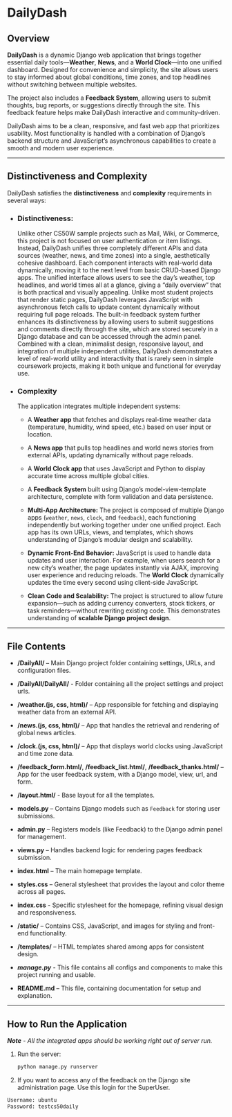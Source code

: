 # DailyDash

## Overview
**DailyDash** is a dynamic Django web application that brings together essential daily tools—**Weather**, **News**, and a **World Clock**—into one unified dashboard. Designed for convenience and simplicity, the site allows users to stay informed about global conditions, time zones, and top headlines without switching between multiple websites.

The project also includes a **Feedback System**, allowing users to submit thoughts, bug reports, or suggestions directly through the site. This feedback feature helps make DailyDash interactive and community-driven.

DailyDash aims to be a clean, responsive, and fast web app that prioritizes usability. Most functionality is handled with a combination of Django’s backend structure and JavaScript’s asynchronous capabilities to create a smooth and modern user experience.

---

## Distinctiveness and Complexity

DailyDash satisfies the **distinctiveness** and **complexity** requirements in several ways:

- ### Distinctiveness:
  Unlike other CS50W sample projects such as Mail, Wiki, or Commerce, this project is not focused on user authentication or item listings. Instead, DailyDash unifies three completely different APIs and data sources (weather, news, and time zones) into a single, aesthetically cohesive dashboard. Each component interacts with real-world data dynamically, moving it to the next level from basic CRUD-based Django apps.  The unified interface allows users to see the day’s weather, top headlines, and world times all at a glance, giving a “daily overview” that is both practical and visually appealing. Unlike most student projects that render static pages, DailyDash leverages JavaScript with asynchronous fetch calls to update content dynamically without requiring full page reloads. The built-in feedback system further enhances its distinctiveness by allowing users to submit suggestions and comments directly through the site, which are stored securely in a Django database and can be accessed through the admin panel. Combined with a clean, minimalist design, responsive layout, and integration of multiple independent utilities, DailyDash demonstrates a level of real-world utility and interactivity that is rarely seen in simple coursework projects, making it both unique and functional for everyday use.

- ### Complexity
  The application integrates multiple independent systems:
  - A **Weather app** that fetches and displays real-time weather data (temperature, humidity, wind speed, etc.) based on user input or location.

  - A **News app** that pulls top headlines and world news stories from external APIs, updating dynamically without page reloads.

  - A **World Clock app** that uses JavaScript and Python to display accurate time across multiple global cities.

  - A **Feedback System** built using Django’s model-view-template architecture, complete with form validation and data persistence.

  - **Multi-App Architecture:**
        The project is composed of multiple Django apps (`weather`, `news`, `clock`, and `feedback`), each functioning independently but working together under one unified project. Each app has its own URLs, views, and templates, which shows understanding of Django’s modular design and scalability.

   - **Dynamic Front-End Behavior:**
        JavaScript is used to handle data updates and user interaction. For example, when users search for a new city’s weather, the page updates instantly via AJAX, improving user experience and reducing reloads. The **World Clock** dynamically updates the time every second using client-side JavaScript.

    - **Clean Code and Scalability:**
        The project is structured to allow future expansion—such as adding currency converters, stock tickers, or task reminders—without rewriting existing code. This demonstrates understanding of **scalable Django project design**.
---

## File Contents

- **/DailyAll/** – Main Django project folder containing settings, URLs, and configuration files.

- **/DailyAll/DailyAll/** - Folder containing all the project settings and project urls.

- **/weather.(js, css, html)/** – App responsible for fetching and displaying weather data from an external API.

- **/news.(js, css, html)/** – App that handles the retrieval and rendering of global news articles.

- **/clock.(js, css, html)/** – App that displays world clocks using JavaScript and time zone data.

- **/feedback_form.html/**,  **/feedback_list.html/**, **/feedback_thanks.html/** – App for the user feedback system, with a Django model, view, url, and form.

- **/layout.html/** - Base layout for all the templates.

- **models.py** – Contains Django models such as `Feedback` for storing user submissions.

- **admin.py** – Registers models (like Feedback) to the Django admin panel for management.

- **views.py** – Handles backend logic for rendering pages feedback submission.

- **index.html** – The main homepage template.

- **styles.css** – General stylesheet that provides the layout and color theme across all pages.

- **index.css** - Specific stylesheet for the homepage, refining visual design and responsiveness.

- **/static/** – Contains CSS, JavaScript, and images for styling and front-end functionality.

- **/templates/** – HTML templates shared among apps for consistent design.

- **_manage.py_** - This file contains all configs and components to make this project running and usable.

- **README.md** – This file, containing documentation for setup and explanation.


---

## How to Run the Application

**_Note_** - _All the integrated apps should be working right out of server run._

1. Run the server:
   ```bash
   python manage.py runserver
2. If you want to access any of the feedback on the Django site administration page. Use this login for the SuperUser.
```bash
Username: ubuntu
Password: testcs50daily
